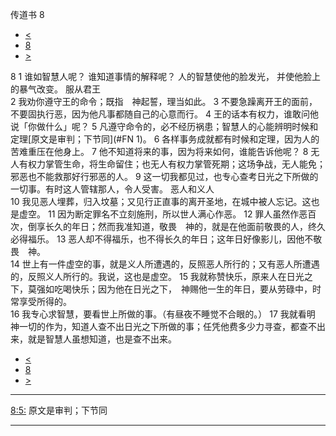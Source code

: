 ﻿





 传道书 8




* [<](bible/ECC07.md)
* [8](bible/ECC.md)
* [>](bible/ECC09.md)



 
8 
1 谁如智慧人呢？ 谁知道事情的解释呢？ 人的智慧使他的脸发光， 并使他脸上的暴气改变。 服从君王  
2 我劝你遵守王的命令；既指　神起誓，理当如此。 
3 不要急躁离开王的面前，不要固执行恶，因为他凡事都随自己的心意而行。 
4 王的话本有权力，谁敢问他说「你做什么」呢？ 
5 凡遵守命令的，必不经历祸患；智慧人的心能辨明时候和定理[原文是审判；下节同](#FN
1)。 
6 各样事务成就都有时候和定理，因为人的苦难重压在他身上。 
7 他不知道将来的事，因为将来如何，谁能告诉他呢？ 
8 无人有权力掌管生命，将生命留住；也无人有权力掌管死期；这场争战，无人能免；邪恶也不能救那好行邪恶的人。 
9 这一切我都见过，也专心查考日光之下所做的一切事。有时这人管辖那人，令人受害。 恶人和义人  
10 我见恶人埋葬，归入坟墓；又见行正直事的离开圣地，在城中被人忘记。这也是虚空。 
11 因为断定罪名不立刻施刑，所以世人满心作恶。 
12 罪人虽然作恶百次，倒享长久的年日；然而我准知道，敬畏　神的，就是在他面前敬畏的人，终久必得福乐。 
13 恶人却不得福乐，也不得长久的年日；这年日好像影儿，因他不敬畏　神。  
14 世上有一件虚空的事，就是义人所遭遇的，反照恶人所行的；又有恶人所遭遇的，反照义人所行的。我说，这也是虚空。 
15 我就称赞快乐，原来人在日光之下，莫强如吃喝快乐；因为他在日光之下，　神赐他一生的年日，要从劳碌中，时常享受所得的。  
16 我专心求智慧，要看世上所做的事。（有昼夜不睡觉不合眼的。） 
17 我就看明　神一切的作为，知道人查不出日光之下所做的事；任凭他费多少力寻查，都查不出来，就是智慧人虽想知道，也是查不出来。 
* [<](bible/ECC07.md)
* [8](bible/ECC.md)
* [>](bible/ECC09.md)





---


[8:5:](#V5)
原文是审判；下节同




---










